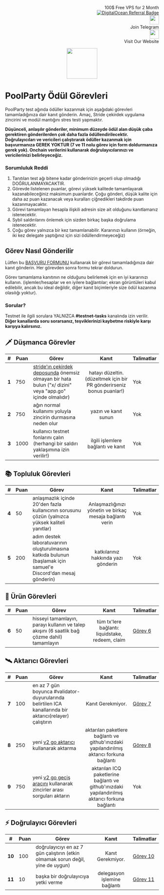 <p style="font-size:14px" align="right">
 100$ Free VPS for 2 Month <br>
 <a target="_blank" href="https://www.digitalocean.com/?refcode=410c988c8b3e&utm_campaign=Referral_Invite&utm_medium=Referral_Program&utm_source=badge"><img src="https://web-platforms.sfo2.cdn.digitaloceanspaces.com/WWW/Badge%201.svg" alt="DigitalOcean Referral Badge" /></a></br>
 <a href="https://t.me/nodeistt" target="_blank"><img src="https://github.com/Nodeist/Testnet_Kurulumlar/blob/fee87fe32609c1704206721b9fb16e4c5de75a96/telegramlogo.png" width="30"/></a><br>Join Telegram<br>
<a href="https://nodeist.site/" target="_blank"><img src="https://raw.githubusercontent.com/Nodeist/Testnet_Kurulumlar/main/logo.png" width="30"/></a><br> Visit Our Website
</p>



<p align="center">
    <img height="100" src="https://i.hizliresim.com/qa5txaz.png">
</p>

# PoolParty Ödül Görevleri

PoolParty test ağında ödüller kazanmak için aşağıdaki görevleri tamamladığınıza dair kanıt gönderin. Amaç, Stride çekirdek uygulama zincirini ve modül mantığını stres testi yapmaktır.

**Düşünceli, anlaşılır gönderiler, minimum düzeyde ödül alan düşük çaba gerektiren gönderilerden ***çok*** daha fazla ödüllendirilecektir. Doğrulayıcıları ve vericileri çalıştırarak ödüller kazanmak için başvurmanıza GEREK YOKTUR (7 ve 11 nolu görev için form doldurmanıza gerek yok).
Onchain verilerini kullanarak doğrulayıcılarınızı ve vericilerinizi belirleyeceğiz.**


### Sorumluluk Reddi
1. Tanıtılan test ağı bitene kadar gönderinizin geçerli olup olmadığı DOĞRULANMAYACAKTIR.
2. Görevde listelenen puanlar, görevi yüksek kalitede tamamlayarak kazanabileceğiniz maksimum puanlardır. Çoğu gönderi, düşük kalite için daha az puan kazanacak veya kuralları çiğnedikleri takdirde puan kazanmayacaktır.
3. Görevi tamamlayan hesapla ilişkili adresin size ait olduğunu kanıtlamanız istenecektir.
4. Sybil saldırılarını önlemek için sizden birkaç başka doğrulama istenecektir.
5. Çoğu görev yalnızca bir kez tamamlanabilir. Kararınızı kullanın (örneğin, iki kez delegate yaptığınız için sizi ödüllendirmeyeceğiz)


## Görev Nasıl Gönderilir
Lütfen bu [BAŞVURU FORMUNU](https://forms.gle/urhJDEkqfMM9h1367) kullanarak bir görevi tamamladığınıza dair kanıt gönderin. 
Her görevden sonra formu tekrar doldurun.

Görev tamamlama kanıtının ne olduğunu belirlemek için en iyi kararınızı kullanın.
(işlemler/hesaplar ve en iyilere bağlantılar; ekran görüntüleri kabul edilebilir, ancak bu ideal değildir, 
diğer kanıt biçimleriyle size ödül kazanma olasılığı yoktur).

### Sorular?
Testnet ile ilgili sorulara YALNIZCA **#testnet-tasks** kanalında izin verilir. **Diğer kanallarda soru sorarsanız, teşviklerinizi kaybetme riskiyle karşı karşıya kalırsınız.**


## 🗡️ Düşmanca Görevler
| # | Puan | Görev | Kanıt | Talimatlar |
| ----- | ---- | --------------------------------------------------------------------------------------------------------------------------------- |:-------------:                                                            | ------------ |
| **1** | 750 | [stride'ın çekirdek deposunda](https://github.com/Stride-Labs/stride) önemsiz olmayan bir hata bulun ("x/ dizini" veya "app.go" içinde olmalıdır) | hatayı düzeltin. (düzeltmek için bir PR gönderirseniz bonus puanlar!) | Yok |
| **2** | 750 | ağın normal kullanımı yoluyla zincirin durmasına neden olur | yazın ve kanıt sunun | Yok |
| **3** | 1000 | kullanıcı testnet fonlarını çalın (herhangi bir saldırı yaklaşımına izin verilir!) | ilgili işlemlere bağlantı ve kanıt | Yok |

## 📚 Topluluk Görevleri
| # | Puan | Görev | Kanıt | Talimatlar |
| ----- | --- | ---------------------------------------------------------------------------------- |:------------------------------------------------------:| ------------ |
| **4** | 50 | anlaşmazlık içinde 20'den fazla kullanıcının sorusunu çözün (yalnızca yüksek kaliteli yanıtlar) | Anlaşmazlığınızı yönetin ve birkaç mesaja bağlantı verin | Yok |
| **5** | 200 | adım destek laboratuvarının oluşturulmasına katkıda bulunun (başlamak için samuel'e Discord'dan mesaj gönderin) | katkılarınız hakkında yazı gönderin | Yok |


## 🌊 Ürün Görevleri
| # | Puan | Görev | Kanıt | Talimatlar |
| ----- | --- | -------------------------------------------------------------------- |:--------------------------------------------:| ----------------- |
| **6** | 50 | hisseyi tamamlayın, parayı kullanın ve talep akışını (6 saatlik bağ çözme dahil) tamamlayın | tüm tx'lere bağlantı: liquidstake, redeem, claim | [Görev 6](./6.md) |

## 🛰 Aktarıcı Görevleri

| # | Puan | Görev | Kanıt | Talimatlar |
| ----- | --- | ----------------------------------------------------------------------------------------------------------------- |:----------------------------------------------------------------------------------:| ----------------- |
| **7** | 100 | en az 7 gün boyunca #validator-duyurularında belirtilen ICA kanallarında bir aktarıcı(relayer) çalıştırın | Kanıt Gerekmiyor. | [Görev 7](./7.md)  |
| **8** | 250 | yeni [v2 go aktarıcı](https://github.com/cosmos/relayer/releases/tag/v2.0.0-rc4) kullanarak aktarma | aktarılan paketlere bağlantı ve github'ınızdaki yapılandırılmış aktarıcı forkuna bağlantı |[Görev 8](./8.md) |
| **9** | 750 | yeni [v2 go geçiş aracını](https://github.com/cosmos/relayer/releases/tag/v2.0.0-rc4) kullanarak zincirler arası sorguları aktarın | aktarılan ICQ paketlerine bağlantı ve github'ınızdaki yapılandırılmış aktarıcı forkuna bağlantı | Yok |

## ⚡ Doğrulayıcı Görevleri

| # | Puan | Görev | Kanıt | Talimatlar |
| ------ | --- | ---------------------------------------------------------------------------- |:----------------------------------:| ------------------ |
| **10** | 100 | doğrulayıcıyı en az 7 gün çalıştırın (etkin olmamak sorun değil, yine de uygun) | Kanıt Gerekmiyor. | [Görev 10](https://github.com/Nodeist/Kurulumlar/tree/main/Stride)  |
| **11** | 10 | başka bir doğrulayıcıya yetki verme | delegasyon işlemine bağlantı | [Görev 11](./11.md) |
